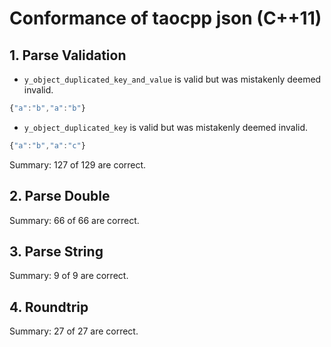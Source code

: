 # Conformance of taocpp json (C++11)

## 1. Parse Validation

* `y_object_duplicated_key_and_value` is valid but was mistakenly deemed invalid.
~~~js
{"a":"b","a":"b"}
~~~

* `y_object_duplicated_key` is valid but was mistakenly deemed invalid.
~~~js
{"a":"b","a":"c"}
~~~


Summary: 127 of 129 are correct.

## 2. Parse Double


Summary: 66 of 66 are correct.

## 3. Parse String


Summary: 9 of 9 are correct.

## 4. Roundtrip


Summary: 27 of 27 are correct.


